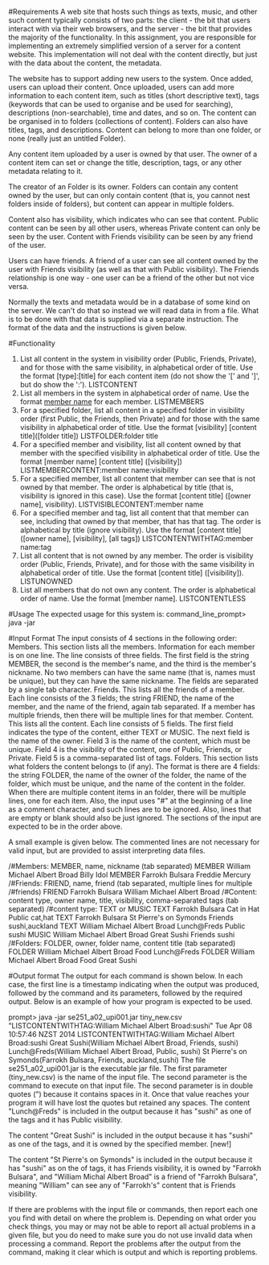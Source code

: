 #Requirements
A web site that hosts such things as texts, music, and other such content typically consists of two parts: the client - the bit that users interact with via their web browsers, and the server - the bit that provides the majority of the functionality. In this assignment, you are responsible for implementing an extremely simplified version of a server for a content website. This implementation will not deal with the content directly, but just with the data about the content, the metadata.

The website has to support adding new users to the system. Once added, users can upload their content. Once uploaded, users can add more information to each content item, such as titles (short descriptive text), tags (keywords that can be used to organise and be used for searching), descriptions (non-searchable), time and dates, and so on. The content can be organised in to folders (collections of content). Folders can also have titles, tags, and descriptions. Content can belong to more than one folder, or none (really just an untitled Folder).

Any content item uploaded by a user is owned by that user. The owner of a content item can set or change the title, description, tags, or any other metadata relating to it.

The creator of an Folder is its owner. Folders can contain any content owned by the user, but can only contain content (that is, you cannot nest folders inside of folders), but content can appear in multiple folders.

Content also has visibility, which indicates who can see that content. Public content can be seen by all other users, whereas Private content can only be seen by the user. Content with Friends visibility can be seen by any friend of the user.

Users can have friends. A friend of a user can see all content owned by the user with Friends visibility (as well as that with Public visibility). The Friends relationship is one way - one user can be a friend of the other but not vice versa.

Normally the texts and metadata would be in a database of some kind on the server. We can't do that so instead we will read data in from a file. What is to be done with that data is supplied via a separate instruction. The format of the data and the instructions is given below.

#Functionality
1. List all content in the system in visibility order (Public, Friends, Private), and for those with the same visibility, in alphabetical order of title. Use the format [type]:[title] for each content item (do not show the '[' and ']', but do show the ':'). LISTCONTENT
2. List all members in the system in alphabetical order of name. Use the format [member name]([nickname]) for each member. LISTMEMBERS
3. For a specified folder, list all content in a specified folder in visibility order (first Public, the Friends, then Private) and for those with the same visibility in alphabetical order of title. Use the format [visibility] [content title]([folder title]) LISTFOLDER:folder title
4. For a specified member and visibility, list all content owned by that member with the specified visibility in alphabetical order of title. Use the format [member name] [content title] ([visibility]) LISTMEMBERCONTENT:member name:visibility
5. For a specified member, list all content that member can see that is not owned by that member. The order is alphabetical by title (that is, visibility is ignored in this case). Use the format [content title] ([owner name], visibility). LISTVISIBLECONTENT:member name
6. For a specified member and tag, list all content that that member can see, including that owned by that member, that has that tag. The order is alphabetical by title (ignore visibility). Use the format [content title] ([owner name], [visibility], [all tags]) LISTCONTENTWITHTAG:member name:tag
7. List all content that is not owned by any member. The order is visibility order (Public, Friends, Private), and for those with the same visibility in alphabetical order of title. Use the format [content title] ([visibility]). LISTUNOWNED
8. List all members that do not own any content. The order is alphabetical order of name. Use the format [member name]. LISTCONTENTLESS

#Usage
The expected usage for this system is:
command_line_prompt> java -jar <runnablejarfile> <datafile> <command>


#Input Format
The input consists of 4 sections in the following order:
Members. This section lists all the members. Information for each member is on one line. The line consists of three fields. The first field is the string MEMBER, the second is the member's name, and the third is the member's nickname. No two members can have the same name (that is, names must be unique), but they can have the same nickname. The fields are separated by a single tab character.
Friends. This lists all the friends of a member. Each line consists of the 3 fields; the string FRIEND, the name of the member, and the name of the friend, again tab separated. If a member has multiple friends, then there will be multiple lines for that member.
Content. This lists all the content. Each line consists of 5 fields. The first field indicates the type of the content, either TEXT or MUSIC. The next field is the name of the owner. Field 3 is the name of the content, which must be unique. Field 4 is the visibility of the content, one of Public, Friends, or Private. Field 5 is a comma-separated list of tags.
Folders. This section lists what folders the content belongs to (if any). The format is there are 4 fields: the string FOLDER, the name of the owner of the folder, the name of the folder, which must be unique, and the name of the content in the folder. When there are multiple content items in an folder, there will be multiple lines, one for each item.
Also, the input uses "#" at the beginning of a line as a comment character, and such lines are to be ignored. Also, lines that are empty or blank should also be just ignored.
The sections of the input are expected to be in the order above.

A small example is given below. The commented lines are not necessary for valid input, but are provided to assist interpreting data files.

/#Members: MEMBER, name, nickname (tab separated)
MEMBER	William Michael Albert Broad	Billy Idol
MEMBER	Farrokh Bulsara	Freddie Mercury
/#Friends: FRIEND, name, friend (tab separated, multiple lines for multiple
/#friends)
FRIEND	Farrokh Bulsara	William Michael Albert Broad
/#Content: content type, owner name, title, visibility, comma-separated tags (tab separated)
/#content type: TEXT or MUSIC
TEXT	Farrokh Bulsara	Cat in Hat	Public	cat,hat
TEXT	Farrokh Bulsara	St Pierre's on Symonds	Friends	sushi,auckland
TEXT	William Michael Albert Broad	Lunch@Freds	Public	sushi
MUSIC	William Michael Albert Broad	Great Sushi	Friends	sushi
/#Folders: FOLDER, owner, folder name, content title (tab separated)
FOLDER	William Michael Albert Broad	Food	Lunch@Freds
FOLDER	William Michael Albert Broad	Food	Great Sushi

#Output format
The output for each command is shown below. In each case, the first line is a timestamp indicating when the output was produced, followed by the command and its parameters, followed by the required output.
Below is an example of how your program is expected to be used.

prompt> java -jar se251_a02_upi001.jar tiny_new.csv "LISTCONTENTWITHTAG:William Michael Albert Broad:sushi"
Tue Apr 08 10:57:46 NZST 2014
LISTCONTENTWITHTAG:William Michael Albert Broad:sushi
Great Sushi(William Michael Albert Broad, Friends, sushi)
Lunch@Freds(William Michael Albert Broad, Public, sushi)
St Pierre's on Symonds(Farrokh Bulsara, Friends, auckland,sushi)
The file se251_a02_upi001.jar is the executable jar file. The first parameter (tiny_new.csv) is the name of the input file. The second parameter is the command to execute on that input file. The second parameter is in double quotes (") because it contains spaces in it. Once that value reaches your program it will have lost the quotes but retained any spaces.
The content "Lunch@Freds" is included in the output because it has "sushi" as one of the tags and it has Public visibility.

The content "Great Sushi" is included in the output because it has "sushi" as one of the tags, and it is owned by the specified member. [new!]

The content "St Pierre's on Symonds" is included in the output because it has "sushi" as on the of tags, it has Friends visibility, it is owned by "Farrokh Bulsara", and "William Michal Albert Broad" is a friend of "Farrokh Bulsara", meaning "William" can see any of "Farrokh's" content that is Friends visibility.

If there are problems with the input file or commands, then report each one you find with detail on where the problem is. Depending on what order you check things, you may or may not be able to report all actual problems in a given file, but you do need to make sure you do not use invalid data when processing a command. Report the problems after the output from the command, making it clear which is output and which is reporting problems.

